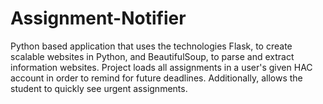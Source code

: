 # Assignment-Notifier
Python based application that uses the technologies Flask, to create scalable websites in Python, and BeautifulSoup, to parse and extract information websites. Project loads all assignments in a user's given HAC account in order to remind for future deadlines. Additionally, allows the student to quickly see urgent assignments.
